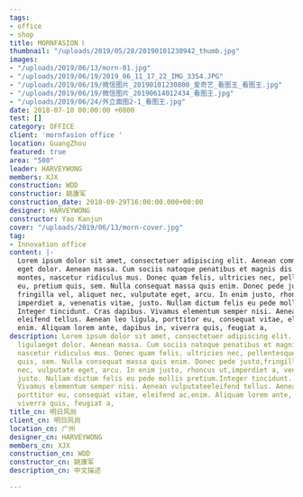 ```yaml
---
tags:
- office
- shop
title: MORNFASION Ⅰ
thumbnail: "/uploads/2019/05/28/20190101230942_thumb.jpg"
images:
- "/uploads/2019/06/13/morn-01.jpg"
- "/uploads/2019/06/19/2019_06_11_17_22_IMG_3354.JPG"
- "/uploads/2019/06/19/微信图片_20190101230800_爱奇艺_看图王_看图王.jpg"
- "/uploads/2019/06/19/微信图片_20190614012434_看图王.jpg"
- "/uploads/2019/06/24/外立面图2-1_看图王.jpg"
date: 2018-07-10 00:00:00 +0800
test: []
category: OFFICE
client: 'mornfasion office '
location: GuangZhou
featured: true
area: "500"
leader: HARVEYWONG
members: XJX
construction: WDD
constructior: 姚康军
construction_date: 2018-09-29T16:00:00.000+00:00
designer: HARVEYWONG
constructor: Yao Kanjun
cover: "/uploads/2019/06/13/morn-cover.jpg"
tag:
- Innovation office
content: |-
  Lorem ipsum dolor sit amet, consectetuer adipiscing elit. Aenean commodo ligula
  eget dolor. Aenean massa. Cum sociis natoque penatibus et magnis dis parturient
  montes, nascetur ridiculus mus. Donec quam felis, ultricies nec, pellentesque
  eu, pretium quis, sem. Nulla consequat massa quis enim. Donec pede justo,
  fringilla vel, aliquet nec, vulputate eget, arcu. In enim justo, rhoncus ut,
  imperdiet a, venenatis vitae, justo. Nullam dictum felis eu pede mollis pretium.
  Integer tincidunt. Cras dapibus. Vivamus elementum semper nisi. Aenean vulputate
  eleifend tellus. Aenean leo ligula, porttitor eu, consequat vitae, eleifend ac,
  enim. Aliquam lorem ante, dapibus in, viverra quis, feugiat a,
description: Lorem ipsum dolor sit amet, consectetuer adipiscing elit. Aenean commodo
  ligulaeget dolor. Aenean massa. Cum sociis natoque penatibus et magnis dis parturientmontes,
  nascetur ridiculus mus. Donec quam felis, ultricies nec, pellentesqueeu, pretium
  quis, sem. Nulla consequat massa quis enim. Donec pede justo,fringilla vel, aliquet
  nec, vulputate eget, arcu. In enim justo, rhoncus ut,imperdiet a, venenatis vitae,
  justo. Nullam dictum felis eu pede mollis pretium.Integer tincidunt. Cras dapibus.
  Vivamus elementum semper nisi. Aenean vulputateeleifend tellus. Aenean leo ligula,
  porttitor eu, consequat vitae, eleifend ac,enim. Aliquam lorem ante, dapibus in,
  viverra quis, feugiat a,
title_cn: 明日风尚
client_cn: 明日风尚
location_cn: 广州
designer_cn: HARVEYWONG
members_cn: XJX
construction_cn: WDD
constructor_cn: 姚康军
description_cn: 中文描述

---
```

